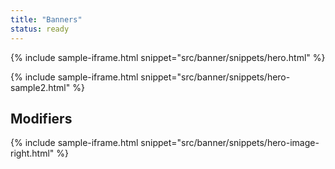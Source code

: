 ```yaml
---
title: "Banners"
status: ready
---
```


{% include sample-iframe.html snippet="src/banner/snippets/hero.html" %}

{% include sample-iframe.html snippet="src/banner/snippets/hero-sample2.html" %}

## Modifiers

{% include sample-iframe.html snippet="src/banner/snippets/hero-image-right.html" %}
